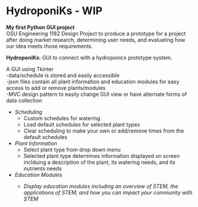 # HydroponiKs - WIP
**My first Python GUI project**<br/>
OSU Engineering 1182 Design Project to produce a prototype for a project after doing market research, determining user needs, and evaluating how our idea meets those requirements. <br />

**HydroponiKs**: GUI to connect with a hydroponics prototype system. <br/>

A GUI using Tkinter <br/>
-data/schedule is stored and easily accessible </br>
-json files contain all plant information and education modules for easy access to add or remove plants/modules <br/>
-MVC design pattern to easily change GUI view or have alternate forms of data collection <br/>

 <ul> 
  <li><i>Scheduling</i>
    <ul>
      <li>Custom schedules for watering</li>
      <li>Load default schedules for selected plant types</li>
      <li>Clear scheduling to make your own or add/remove times from the default schedules</li>
    </ul>
  </li>
  <li><i>Plant Information</i>
    <ul>
      <li>Select plant type from drop down menu</li>
      <li>Selected plant type determines information displayed on screen inclduing a description of the plant, its watering needs, and its nutrients needs</li>
    </ul>
  </li>
  <li><i>Education Modules</li>
    <ul>
      <li>Display education modules including an overview of STEM, the applications of STEM, and how you can impact your community with STEM</li>
    </ul>
  </li>
 </ul>
